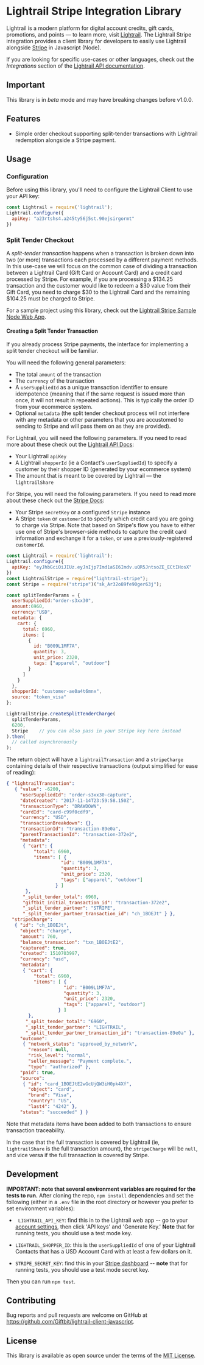 # Lightrail Stripe Integration Library

Lightrail is a modern platform for digital account credits, gift cards, promotions, and points — to learn more, visit [Lightrail](https://www.lightrail.com/). The Lightrail Stripe integration provides a client library for developers to easily use Lightrail alongside [Stripe](https://stripe.com/) in Javascript (Node).

If you are looking for specific use-cases or other languages, check out the *Integrations* section of the [Lightrail API documentation](https://www.lightrail.com/docs/).

## Important

This library is in _beta_ mode and may have breaking changes before v1.0.0.

## Features

- Simple order checkout supporting split-tender transactions with Lightrail redemption alongside a Stripe payment.

## Usage

### Configuration

Before using this library, you'll need to configure the Lightrail Client to use your API key:

```javascript
const Lightrail = require('lightrail');
Lightrail.configure({
  apiKey: "a23rtshs4.a245ty56j5st.90ejsirgormt"
})
```

### Split Tender Checkout

A *split-tender transaction* happens when a transaction is broken down into two (or more) transactions each processed by a different payment methods. In this use-case we will focus on the common case of dividing a transaction between a Lightrail Card (Gift Card or Account Card) and a credit card processed by Stripe. For example, if you are processing a $134.25 transaction and the customer would like to redeem a $30 value from their Gift Card, you need to charge $30 to the Lightrail Card and the remaining $104.25 must be charged to Stripe.

For a sample project using this library, check out the [Lightrail Stripe Sample Node Web App](https://github.com/Giftbit/stripe-integration-sample-node-webapp).

#### Creating a Split Tender Transaction

If you already process Stripe payments, the interface for implementing a split tender checkout will be familiar. 

You will need the following general parameters: 

- The total `amount` of the transaction
- The `currency` of the transaction
- A `userSuppliedId` as a unique transaction identifier to ensure idempotence (meaning that if the same request is issued more than once, it will not result in repeated actions). This is typically the order ID from your ecommerce system.
- Optional `metadata` (the split tender checkout process will not interfere with any metadata or other parameters that you are accustomed to sending to Stripe and will pass them on as they are provided).

For Lightrail, you will need the following parameters. If you need to read more about these check out the [Lightrail API Docs](https://www.lightrail.com/docs/):

- Your Lightrail `apiKey`
- A Lightrail `shopperId` (ie a Contact's `userSuppliedId`) to specify a customer by their shopper ID (generated by your ecommerce system)
- The amount that is meant to be covered by Lightrail — the `lightrailShare`

For Stripe, you will need the following parameters. If you need to read more about these check out the [Stripe Docs](https://stripe.com/docs/charges):

- Your Stripe `secretKey` or a configured `Stripe` instance
- A Stripe `token` or `customerId` to specify which credit card you are going to charge via Stripe. Note that based on Stripe's flow you have to either use one of Stripe's browser-side methods to capture the credit card information and exchange it for a `token`, or use a previously-registered `customerId`.


```javascript
const Lightrail = require('lightrail');
Lightrail.configure({
  apiKey: "eyJhbGciOiJIUz.eyJnIjp7Imd1aSI6Imdv.uQR5JntsoZE_ECtIHosX"
})
const LightrailStripe = require("lightrail-stripe");
const Stripe = require("stripe")("sk_Ar32o89fe90ger63j");

const splitTenderParams = {
  userSuppliedId:"order-s3xx30",
  amount:6960,
  currency:"USD",
  metadata: {
    cart: {
      total: 6960,
      items: [
        {
          id: "B009L1MF7A",
          quantity: 3,
          unit_price: 2320,
          tags: ["apparel", "outdoor"]
        }
      ]
    }
  },
  shopperId: "customer-ae0a4t6mnx",
  source: "token_visa"
};

LightrailStripe.createSplitTenderCharge(
  splitTenderParams, 
  6200, 
  Stripe    // you can also pass in your Stripe key here instead
).then(
  // called asynchronously
);
```

The return object will have a `lightrailTransaction` and a `stripeCharge` containing details of their respective transactions (output simplified for ease of reading): 

```json
{ "lightrailTransaction":
   { "value": -6200,
     "userSuppliedId": "order-s3xx30-capture",
     "dateCreated": "2017-11-14T23:59:58.150Z",
     "transactionType": "DRAWDOWN",
     "cardId": "card-c99f0cdf9",
     "currency": "USD",
     "transactionBreakdown": {},
     "transactionId": "transaction-89e0a",
     "parentTransactionId": "transaction-372e2",
     "metadata":
      { "cart": {
          "total": 6960,
          "items": [ {
                    "id": "B009L1MF7A",
                    "quantity": 3,
                    "unit_price": 2320,
                    "tags": ["apparel", "outdoor"]
                  } ]
       },
      "_split_tender_total": 6960,
      "giftbit_initial_transaction_id": "transaction-372e2",
      "_split_tender_partner": "STRIPE",
      "_split_tender_partner_transaction_id": "ch_1BOEJt" } },
  "stripeCharge":
   { "id": "ch_1BOEJt",
     "object": "charge",
     "amount": 760,
     "balance_transaction": "txn_1BOEJtE2",
     "captured": true,
     "created": 1510703997,
     "currency": "usd",
     "metadata":
      { "cart": {
          "total": 6960,
          "items": [ {
                     "id": "B009L1MF7A",
                     "quantity": 3,
                     "unit_price": 2320,
                     "tags": ["apparel", "outdoor"]
                   } ]
        },
       "_split_tender_total": "6960",
       "_split_tender_partner": "LIGHTRAIL",
       "_split_tender_partner_transaction_id": "transaction-89e0a" },
     "outcome":
      { "network_status": "approved_by_network",
        "reason": null,
        "risk_level": "normal",
        "seller_message": "Payment complete.",
        "type": "authorized" },
     "paid": true,
     "source":
      { "id": "card_1BOEJtE2wGcUjQW3iH0pk4Xf",
        "object": "card",
        "brand": "Visa",
        "country": "US",
        "last4": "4242" },
     "status": "succeeded" } }
```

Note that metadata items have been added to both transactions to ensure transaction traceability. 

In the case that the full transaction is covered by Lightrail (ie, `lightrailShare` is the full transaction amount), the `stripeCharge` will be `null`, and vice versa if the full transaction is covered by Stripe. 


## Development

**IMPORTANT: note that several environment variables are required for the tests to run.** After cloning the repo, `npm install` dependencies and set the following (either in a `.env` file in the root directory or however you prefer to set environment variables):

- ` LIGHTRAIL_API_KEY`: find this in to the Lightrail web app -- go to your [account settings](https://www.lightrail.com/app/#/account/profile), then click 'API keys' and 'Generate Key.' **Note** that for running tests, you should use a test mode key.


- `LIGHTRAIL_SHOPPER_ID`: this is the `userSuppliedId` of one of your Lightrail Contacts that has a USD Account Card with at least a few dollars on it.
- `STRIPE_SECRET_KEY`: find this in your [Stripe dashboard](https://dashboard.stripe.com/account/apikeys) -- **note** that for running tests, you should use a test mode secret key.


Then you can run `npm test`.


## Contributing

Bug reports and pull requests are welcome on GitHub at <https://github.com/Giftbit/lightrail-client-javascript>.


## License

This library is available as open source under the terms of the [MIT License](http://opensource.org/licenses/MIT).
